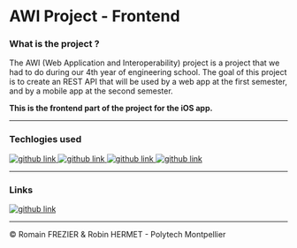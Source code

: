 # AWI Project - Frontend

### What is the project ?

The AWI (Web Application and Interoperability) project is a project that we had to do during our 4th year of engineering school. The goal of this project is to create an REST API that will be used by a web app at the first semester, and by a mobile app at the second semester.

**This is the frontend part of the project for the iOS app.**

---

### Techlogies used

<a target="_blank" href="https://developer.apple.com/swift/">
  <img alt="github link" src="https://img.shields.io/badge/swift-5.5-orange?style=for-the-badge&logo=swift">
</a>

<a target="_blank" href="https://developer.apple.com/documentation/swiftui">
  <img alt="github link" src="https://img.shields.io/badge/swift ui-iOS 16-orange?style=for-the-badge&logo=apple">
</a>

<a target="_blank" href="https://firebase.google.com/">
  <img alt="github link" src="https://img.shields.io/badge/firebase-9.17.1-orange?style=for-the-badge&logo=firebase">
</a>

<a target="_blank" href="https://github.com/elai950/AlertToast">
  <img alt="github link" src="https://img.shields.io/badge/Alert Toast-grey?style=for-the-badge&logo=googlemessages">
</a>

---

### Links

<a target="_blank" href="https://github.com/romainfrezier/Mobile-iOS-API">
    <img alt="github link" src="https://img.shields.io/badge/github-backend git-red?style=for-the-badge&logo=github">
</a>

---

© Romain FREZIER & Robin HERMET - Polytech Montpellier
